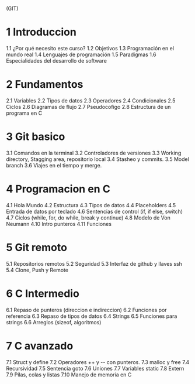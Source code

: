 (GIT)

# 1 Introduccion

1.1 ¿Por qué necesito este curso?
1.2 Objetivos
1.3 Programación en el mundo real
1.4 Lenguajes de programación
1.5 Paradigmas
1.6 Especialidades del desarrollo de software

# 2 Fundamentos

2.1 Variables
2.2 Tipos de datos
2.3 Operadores
2.4 Condicionales
2.5 Ciclos
2.6 Diagramas de flujo
2.7 Pseudocofigo
2.8 Estructura de un programa en C

# 3 Git basico

3.1 Comandos en la terminal
3.2 Controladores de versiones
3.3 Working directory, Stagging area, repositorio local
3.4 Stasheo y commits.
3.5 Model branch
3.6 Viajes en el tiempo y merge.

# 4 Programacion en C

4.1 Hola Mundo
4.2 Estructura
4.3 Tipos de datos
4.4 Placeholders
4.5 Entrada de datos por teclado
4.6 Sentencias de control (if, if else, switch)
4.7 Ciclos (while, for, do while, break y continue)
4.8 Modelo de Von Neumann
4.10 Intro punteros
4.11 Funciones

# 5 Git remoto

5.1 Repositorios remotos
5.2 Seguridad
5.3 Interfaz de github y llaves ssh
5.4 Clone, Push y Remote

# 6 C Intermedio

6.1 Repaso de punteros (direccion e indireccion)
6.2 Funciones por referencia
6.3 Repaso de tipos de datos
6.4 Strings
6.5 Funciones para strings
6.6 Arreglos (sizeof, algoritmos)

# 7 C avanzado

7.1 Struct y define
7.2 Operadores ++ y -- con punteros.
7.3 malloc y free
7.4 Recursividad
7.5 Sentencia goto
7.6 Uniones
7.7 Variables static
7.8 Extern
7.9 Pilas, colas y listas
7.10 Manejo de memoria en C
